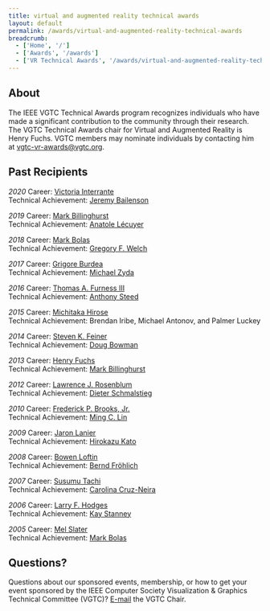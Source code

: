 ```yaml
---
title: virtual and augmented reality technical awards
layout: default
permalink: /awards/virtual-and-augmented-reality-technical-awards
breadcrumb:
  - ['Home', '/']
  - ['Awards', '/awards']
  - ['VR Technical Awards', '/awards/virtual-and-augmented-reality-technical-awards']
---
```


## About

The IEEE VGTC Technical Awards program recognizes individuals who have made a significant contribution to the community through their research. The VGTC Technical Awards chair for Virtual and Augmented Reality is Henry Fuchs. VGTC members may nominate individuals by contacting him at <a href="mailto:vgtc-vr-awards@vgtc.org">vgtc-vr-awards@vgtc.org</a>.
  	  
        
## Past Recipients 
        
*2020*
Career: <a href="http://vgtc.org/attachments/awards/vr_career20.pdf">Victoria Interrante</a>  
Technical Achievement: <a href="http://vgtc.org/attachments/awards/vr_tech20.pdf">Jeremy Bailenson</a>
	  
*2019*
Career: <a href="http://vgtc.org/attachments/awards/vr_career19.pdf">Mark Billinghurst</a>  
Technical Achievement: <a href="http://vgtc.org/attachments/awards/vr_tech19.pdf">Anatole Lécuyer</a>	  

*2018*
Career: <a href="http://vgtc.org/attachments/awards/vr_career18.pdf">Mark Bolas</a>  
Technical Achievement: <a href="http://vgtc.org/attachments/awards/vr_tech18.pdf">Gregory F. Welch</a>
	  
*2017*
Career: <a href="http://vgtc.org/attachments/awards/vr_career17.pdf">Grigore Burdea</a>  
Technical Achievement: <a href="http://vgtc.org/attachments/awards/vr_tech17.pdf">Michael Zyda</a>

*2016*
Career: <a href="http://vgtc.org/attachments/awards/vr_career16.pdf">Thomas A. Furness III</a>  
Technical Achievement: <a href="http://vgtc.org/attachments/awards/vr_tech16.pdf">Anthony Steed</a>

*2015*
Career: <a href="http://vgtc.org/attachments/awards/vr_career15.pdf">Michitaka Hirose</a>  
Technical Achievement: Brendan Iribe, Michael Antonov, and Palmer Luckey

*2014*
Career: <a href="http://vgtc.org/attachments/awards/vr_career14.pdf">Steven K. Feiner</a>  
Technical Achievement: <a href="http://vgtc.org/attachments/awards/vr_tech14.pdf">Doug Bowman</a>
	  
*2013*
Career: <a href="http://vgtc.org/attachments/awards/vr_career13.pdf">Henry Fuchs</a>  
Technical Achievement: <a href="http://vgtc.org/attachments/awards/vr_tech13.pdf">Mark Billinghurst</a>
	  
*2012*
Career: <a href="http://vgtc.org/attachments/awards/vr_career12.pdf">Lawrence J. Rosenblum</a>  
Technical Achievement: <a href="http://vgtc.org/attachments/awards/vr_tech12.pdf">Dieter Schmalstieg</a>
	  
*2010*
Career: <a href="http://vgtc.org/attachments/awards/vr_career10.pdf">Frederick P. Brooks, Jr.</a>  
Technical Achievement: <a href="http://vgtc.org/attachments/awards/vr_tech10.pdf">Ming C. Lin</a>
	  
*2009*
Career: <a href="http://vgtc.org/attachments/awards/vr_career09.pdf">Jaron Lanier</a>  
Technical Achievement: <a href="http://vgtc.org/attachments/awards/vr_tech09.pdf">Hirokazu Kato</a>
	  
*2008*
Career: <a href="http://vgtc.org/attachments/awards/vr_career08.pdf">Bowen Loftin</a>  
Technical Achievement: <a href="http://vgtc.org/attachments/awards/vr_tech08.pdf">Bernd Fröhlich</a>
	  
*2007*
Career: <a href="http://vgtc.org/attachments/awards/vr_career07.pdf">Susumu Tachi</a>  
Technical Achievement: <a href="http://vgtc.org/attachments/awards/vr_tech07.pdf">Carolina Cruz-Neira</a>
	  
*2006*
Career: <a href="http://vgtc.org/attachments/awards/vr_career06.pdf">Larry F. Hodges</a>  
Technical Achievement: <a href="http://vgtc.org/attachments/awards/vr_tech06.pdf">Kay Stanney</a>
	  
*2005*
Career: <a href="http://vgtc.org/attachments/awards/vr_career05.pdf">Mel Slater</a>  
Technical Achievement: <a href="http://vgtc.org/attachments/awards/vr_tech05.pdf">Mark Bolas</a>


## Questions?

Questions about our sponsored events, membership, or how to get your event sponsored by the IEEE Computer Society Visualization & Graphics Technical Committee (VGTC)? <a href="mailto:chair@vgtc.org">E-mail</a> the VGTC Chair.


